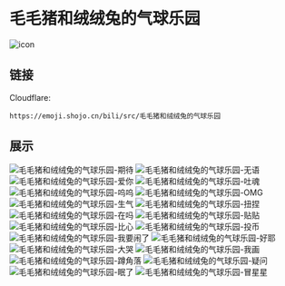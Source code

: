 # 毛毛猪和绒绒兔的气球乐园
![icon](https://emoji.shojo.cn/bili/src/毛毛猪和绒绒兔的气球乐园/icon.png)
## 链接
Cloudflare:
```
https://emoji.shojo.cn/bili/src/毛毛猪和绒绒兔的气球乐园
```
## 展示
![毛毛猪和绒绒兔的气球乐园-期待](https://emoji.shojo.cn/bili/src/毛毛猪和绒绒兔的气球乐园/毛毛猪和绒绒兔的气球乐园-期待.png)
![毛毛猪和绒绒兔的气球乐园-无语](https://emoji.shojo.cn/bili/src/毛毛猪和绒绒兔的气球乐园/毛毛猪和绒绒兔的气球乐园-无语.png)
![毛毛猪和绒绒兔的气球乐园-爱你](https://emoji.shojo.cn/bili/src/毛毛猪和绒绒兔的气球乐园/毛毛猪和绒绒兔的气球乐园-爱你.png)
![毛毛猪和绒绒兔的气球乐园-吐魂](https://emoji.shojo.cn/bili/src/毛毛猪和绒绒兔的气球乐园/毛毛猪和绒绒兔的气球乐园-吐魂.png)
![毛毛猪和绒绒兔的气球乐园-呜呜](https://emoji.shojo.cn/bili/src/毛毛猪和绒绒兔的气球乐园/毛毛猪和绒绒兔的气球乐园-呜呜.png)
![毛毛猪和绒绒兔的气球乐园-OMG](https://emoji.shojo.cn/bili/src/毛毛猪和绒绒兔的气球乐园/毛毛猪和绒绒兔的气球乐园-OMG.png)
![毛毛猪和绒绒兔的气球乐园-生气](https://emoji.shojo.cn/bili/src/毛毛猪和绒绒兔的气球乐园/毛毛猪和绒绒兔的气球乐园-生气.png)
![毛毛猪和绒绒兔的气球乐园-扭捏](https://emoji.shojo.cn/bili/src/毛毛猪和绒绒兔的气球乐园/毛毛猪和绒绒兔的气球乐园-扭捏.png)
![毛毛猪和绒绒兔的气球乐园-在吗](https://emoji.shojo.cn/bili/src/毛毛猪和绒绒兔的气球乐园/毛毛猪和绒绒兔的气球乐园-在吗.png)
![毛毛猪和绒绒兔的气球乐园-贴贴](https://emoji.shojo.cn/bili/src/毛毛猪和绒绒兔的气球乐园/毛毛猪和绒绒兔的气球乐园-贴贴.png)
![毛毛猪和绒绒兔的气球乐园-比心](https://emoji.shojo.cn/bili/src/毛毛猪和绒绒兔的气球乐园/毛毛猪和绒绒兔的气球乐园-比心.png)
![毛毛猪和绒绒兔的气球乐园-投币](https://emoji.shojo.cn/bili/src/毛毛猪和绒绒兔的气球乐园/毛毛猪和绒绒兔的气球乐园-投币.png)
![毛毛猪和绒绒兔的气球乐园-我要闹了](https://emoji.shojo.cn/bili/src/毛毛猪和绒绒兔的气球乐园/毛毛猪和绒绒兔的气球乐园-我要闹了.png)
![毛毛猪和绒绒兔的气球乐园-好耶](https://emoji.shojo.cn/bili/src/毛毛猪和绒绒兔的气球乐园/毛毛猪和绒绒兔的气球乐园-好耶.png)
![毛毛猪和绒绒兔的气球乐园-大哭](https://emoji.shojo.cn/bili/src/毛毛猪和绒绒兔的气球乐园/毛毛猪和绒绒兔的气球乐园-大哭.png)
![毛毛猪和绒绒兔的气球乐园-我画](https://emoji.shojo.cn/bili/src/毛毛猪和绒绒兔的气球乐园/毛毛猪和绒绒兔的气球乐园-我画.png)
![毛毛猪和绒绒兔的气球乐园-蹲角落](https://emoji.shojo.cn/bili/src/毛毛猪和绒绒兔的气球乐园/毛毛猪和绒绒兔的气球乐园-蹲角落.png)
![毛毛猪和绒绒兔的气球乐园-疑问](https://emoji.shojo.cn/bili/src/毛毛猪和绒绒兔的气球乐园/毛毛猪和绒绒兔的气球乐园-疑问.png)
![毛毛猪和绒绒兔的气球乐园-眠了](https://emoji.shojo.cn/bili/src/毛毛猪和绒绒兔的气球乐园/毛毛猪和绒绒兔的气球乐园-眠了.png)
![毛毛猪和绒绒兔的气球乐园-冒星星](https://emoji.shojo.cn/bili/src/毛毛猪和绒绒兔的气球乐园/毛毛猪和绒绒兔的气球乐园-冒星星.png)
